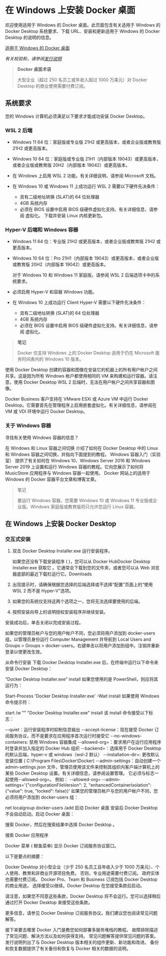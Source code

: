 # 在 Windows 上安装 Docker 桌面

欢迎使用适用于 Windows 的 Docker 桌面。此页面包含有关适用于 Windows 的 Docker Desktop 系统要求、下载 URL、安装和更新适用于 Windows 的 Docker Desktop 的说明的信息。

[适用于 Windows 的 Docker 桌面](https://desktop.docker.com/win/main/amd64/Docker%20Desktop%20Installer.exe)

_有关校验和，请参阅[发行说明](https://docs.docker.com/desktop/release-notes/)_

> **Docker 桌面术语**
>
> 大型企业（超过 250 名员工或年收入超过 1000 万美元）对 Docker Desktop 的商业使用需要付费订阅。

## 系统要求

您的 Windows 计算机必须满足以下要求才能成功安装 Docker Desktop。

### WSL 2 后端

- Windows 11 64 位：家庭版或专业版 21H2 或更高版本，或者企业版或教育版 21H2 或更高版本。
- Windows 10 64 位：家庭版或专业版 21H1（内部版本 19043）或更高版本，或者企业版或教育版 20H2（内部版本 19042）或更高版本。
- 在 Windows 上启用 WSL 2 功能。有关详细说明，请参阅 Microsoft 文档。
- 在 Windows 10 或 Windows 11 上成功运行 WSL 2 需要以下硬件先决条件：

  - 具有二级地址转换 (SLAT)的 64 位处理器
  - 4GB 系统内存
  - 必须在 BIOS 设置中启用 BIOS 级硬件虚拟化支持。有关详细信息，请参阅 虚拟化。
    下载并安装 Linux 内核更新包。

### Hyper-V 后端和 Windows 容器

- Windows 11 64 位：专业版 21H2 或更高版本，或者企业版或教育版 21H2 或更高版本。
- Windows 10 64 位：Pro 21H1（内部版本 19043）或更高版本，或者企业版或教育版 20H2（内部版本 19042）或更高版本。

    对于 Windows 10 和 Windows 11 家庭版，请参阅 WSL 2 后端选项卡中的系统要求。

- 必须启用 Hyper-V 和容器 Windows 功能。
- 在 Windows 10 上成功运行 Client Hyper-V 需要以下硬件先决条件：
  - 具有二级地址转换 (SLAT)的 64 位处理器
  - 4GB 系统内存
  - 必须在 BIOS 设置中启用 BIOS 级硬件虚拟化支持。有关详细信息，请参阅 虚拟化。

> **笔记**
>
> Docker 仅支持 Windows 上的 Docker Desktop 适用于仍在 Microsoft 服务时间表内的 Windows 10 版本。

使用 Docker Desktop 创建的容器和图像在安装它的机器上的所有用户帐户之间共享。这是因为所有 Windows 帐户都使用相同的 VM 来构建和运行容器。请注意，使用 Docker Desktop WSL 2 后端时，无法在用户帐户之间共享容器和图像。

Docker Business 客户支持在 VMware ESXi 或 Azure VM 中运行 Docker Desktop。它需要首先在管理程序上启用嵌套虚拟化。有关详细信息，请参阅在 VM 或 VDI 环境中运行 Docker Desktop。

### 关于 Windows 容器
寻找有关使用 Windows 容器的信息？

在 Windows 和 Linux 容器之间切换 介绍了如何在 Docker Desktop 中的 Linux 和 Windows 容器之间切换，并指向下面提到的教程。
Windows 容器入门（实验室） 提供了有关如何在 Windows 10、Windows Server 2016 和 Windows Server 2019 上设置和运行 Windows 容器的教程。它向您展示了如何将 MusicStore 应用程序与 Windows 容器一起使用。
Docker 网站上的适用于 Windows 的 Docker 容器平台文章和博客文章。
> 笔记
>
> 要运行 Windows 容器，您需要 Windows 10 或 Windows 11 专业版或企业版。Windows 家庭版或教育版将只允许您运行 Linux 容器。

## 在 Windows 上安装 Docker Desktop
### 交互式安装
1. 双击 Docker Desktop Installer.exe 运行安装程序。

    如果您还没有下载安装程序 ( )，您可以从 Docker HubDocker Desktop Installer.exe 获取它 。它通常会下载到您的文件夹，或者您可以从 Web 浏览器底部的最近下载栏运行它。Downloads
2. 出现提示时，请确保根据您选择的后端选择或不选择“配置”页面上的“使用 WSL 2 而不是 Hyper-V”选项。
3. 如果您的系统仅支持这两个选项之一，您将无法选择要使用的后端。
4. 按照安装向导上的说明授权安装程序并继续安装。

安装成功后，单击关闭以完成安装过程。

如果您的管理员帐户与您的用户帐户不同，您必须将用户添加到 docker-users 组。以管理员身份运行 Computer Management 并导航到 Local Users and Groups > Groups > docker-users。右键单击以将用户添加到组中。注销并重新登录以使更改生效。

从命令行安装
下载 Docker Desktop Installer.exe 后，在终端中运行以下命令来安装 Docker Desktop：

"Docker Desktop Installer.exe" install
如果您使用的是 PowerShell，则应将其运行为：

Start-Process 'Docker Desktop Installer.exe' -Wait install
如果使用 Windows 命令提示符：

start /w "" "Docker Desktop Installer.exe" install
该 install 命令接受以下标志：

--quiet：运行安装程序时抑制信息输出
--accept-license：现在接受 Docker 订阅服务协议，而不是要求在应用程序首次运行时接受它
--no-windows-containers: 禁用 Windows 容器集成
--allowed-org=<org name>：要求用户在运行应用程序时登录并加入指定的 Docker Hub 组织
--backend=<backend name>：选择用于 Docker Desktop 的默认后端，hyper-v 或 windows（wsl-2 默认）
--installation-dir=<path>: 更改默认安装位置 ( C:\Program Files\Docker\Docker)
--admin-settings：自动创建一个 admin-settings.json 文件，管理员使用该文件来控制其组织内客户端计算机上的某些 Docker Desktop 设置。有关详细信息，请参阅设置管理。
它必须与标志一起使用--allowed-org=<org name>。
例如： --allowed-org=<org name> --admin-settings='{"configurationFileVersion": 2, "enhancedContainerIsolation": {"value": true, "locked": false}}'
如果您的管理员帐户与您的用户帐户不同，您必须将用户添加到 docker-users 组：

net localgroup docker-users <user> /add
启动 Docker 桌面
安装后 Docker Desktop 不会自动启动。启动 Docker 桌面：

搜索 Docker，然后在搜索结果中选择 Docker Desktop 。

搜索 Docker 应用程序

Docker 菜单 ( 鲸鱼菜单) 显示 Docker 订阅服务协议窗口。

以下是要点的摘要：

Docker Desktop 对小型企业（少于 250 名员工且年收入少于 1000 万美元）、个人使用、教育和非商业开源项目免费。
否则，专业用途需要付费订阅。
政府实体也需要付费订阅。
Docker Pro、Team 和 Business 订阅包括 Docker Desktop 的商业用途。
选择接受以继续。Docker Desktop 在您接受条款后启动。

请注意，如果您不同意这些条款，Docker Desktop 将不会运行。您可以选择稍后通过打开 Docker Desktop 来接受这些条款。

更多信息，请参见 Docker Desktop 订阅服务协议。我们建议您也阅读常见问题解答。

接下来要去哪里
Docker 入门是教您如何部署多服务堆栈的教程。
故障排除描述了常见问题、解决方法以及如何获得支持。
常见问题解答提供常见问题的答案。
发行说明列出了与 Docker Desktop 版本相关的组件更新、新功能和改进。
备份和恢复数据提供了有关备份和恢复与 Docker 相关的数据的说明。
